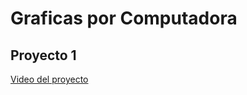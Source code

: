 # Graficas por Computadora
## Proyecto 1

[Video del proyecto](https://itam2-my.sharepoint.com/:v:/g/personal/isaac_pimentel_itam_mx/ETuI_KWFoHdAp6r3xRBGKqwBFtHMbp-tGCyPKl4DNEW8rw?nav=eyJyZWZlcnJhbEluZm8iOnsicmVmZXJyYWxBcHAiOiJPbmVEcml2ZUZvckJ1c2luZXNzIiwicmVmZXJyYWxBcHBQbGF0Zm9ybSI6IldlYiIsInJlZmVycmFsTW9kZSI6InZpZXciLCJyZWZlcnJhbFZpZXciOiJNeUZpbGVzTGlua0RpcmVjdCJ9fQ&e=nQfTGl)
